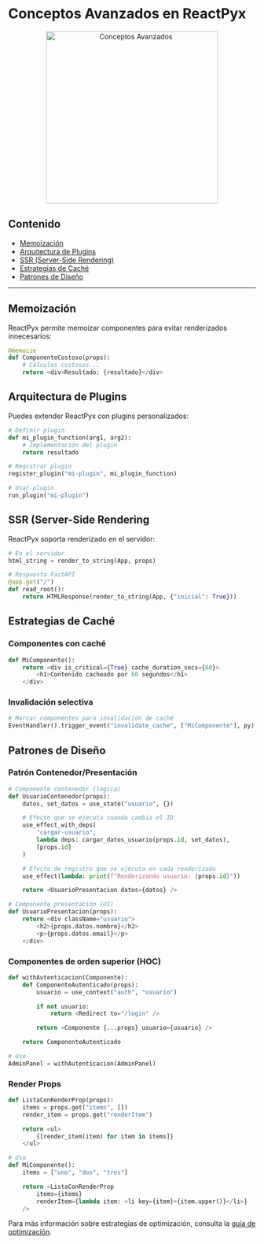 # Conceptos Avanzados en ReactPyx

<div align="center">
  <img src="assets/advanced-concepts.png" alt="Conceptos Avanzados" width="350">
</div>

## Contenido

- [Memoización](#memoización)
- [Arquitectura de Plugins](#arquitectura-de-plugins)
- [SSR (Server-Side Rendering)](#ssr-server-side-rendering)
- [Estrategias de Caché](#estrategias-de-caché)
- [Patrones de Diseño](#patrones-de-diseño)

---

## Memoización

ReactPyx permite memoizar componentes para evitar renderizados innecesarios:

```python
@memoize
def ComponenteCostoso(props):
    # Cálculos costosos...
    return <div>Resultado: {resultado}</div>
```

## Arquitectura de Plugins

Puedes extender ReactPyx con plugins personalizados:

```python
# Definir plugin
def mi_plugin_function(arg1, arg2):
    # Implementación del plugin
    return resultado

# Registrar plugin
register_plugin("mi-plugin", mi_plugin_function)

# Usar plugin
run_plugin("mi-plugin")
```

## SSR (Server-Side Rendering

ReactPyx soporta renderizado en el servidor:

```python
# En el servidor
html_string = render_to_string(App, props)

# Respuesta FastAPI
@app.get("/")
def read_root():
    return HTMLResponse(render_to_string(App, {"inicial": True}))
```

## Estrategias de Caché

### Componentes con caché

```python
def MiComponente():
    return <div is_critical={True} cache_duration_secs={60}>
        <h1>Contenido cacheado por 60 segundos</h1>
    </div>
```

### Invalidación selectiva

```python
# Marcar componentes para invalidación de caché
EventHandler().trigger_event("invalidate_cache", ["MiComponente"], py)
```

## Patrones de Diseño

### Patrón Contenedor/Presentación

```python
# Componente contenedor (lógica)
def UsuarioContenedor(props):
    datos, set_datos = use_state("usuario", {})

    # Efecto que se ejecuta cuando cambia el ID
    use_effect_with_deps(
        "cargar-usuario",
        lambda deps: cargar_datos_usuario(props.id, set_datos),
        [props.id]
    )

    # Efecto de registro que se ejecuta en cada renderizado
    use_effect(lambda: print(f"Renderizando usuario: {props.id}"))

    return <UsuarioPresentacion datos={datos} />

# Componente presentación (UI)
def UsuarioPresentacion(props):
    return <div className="usuario">
        <h2>{props.datos.nombre}</h2>
        <p>{props.datos.email}</p>
    </div>
```

### Componentes de orden superior (HOC)

```python
def withAutenticacion(Componente):
    def ComponenteAutenticado(props):
        usuario = use_context("auth", "usuario")

        if not usuario:
            return <Redirect to="/login" />

        return <Componente {...props} usuario={usuario} />

    return ComponenteAutenticado

# Uso
AdminPanel = withAutenticacion(AdminPanel)
```

### Render Props

```python
def ListaConRenderProp(props):
    items = props.get("items", [])
    render_item = props.get("renderItem")

    return <ul>
        {[render_item(item) for item in items]}
    </ul>

# Uso
def MiComponente():
    items = ["uno", "dos", "tres"]

    return <ListaConRenderProp
        items={items}
        renderItem={lambda item: <li key={item}>{item.upper()}</li>}
    />
```

Para más información sobre estrategias de optimización, consulta la [guía de optimización](optimizacion.md).
